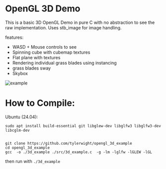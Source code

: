 # OpenGL 3D Demo

This is a basic 3D OpenGL Demo in pure C with no abstraction to see the raw implementation. Uses stb_image for image handling.

features: 

- WASD + Mouse controls to see
- Spinning cube with cubemap textures
- Flat plane with textures
- Rendering individual grass blades using instancing
- grass blades sway
- Skybox




![example](assets/readme.gif)


# How to Compile:


Ubuntu (24.04):

```
sudo apt install build-essential git libglew-dev libglfw3 libglfw3-dev libcglm-dev


git clone https://github.com/tylerwight/opengl_3d_example
cd opengl_3d_example
gcc  -o ./3d_example ./src/3d_example.c  -g -lm -lglfw -lGLEW -lGL
```

then run with `./3d_example`

